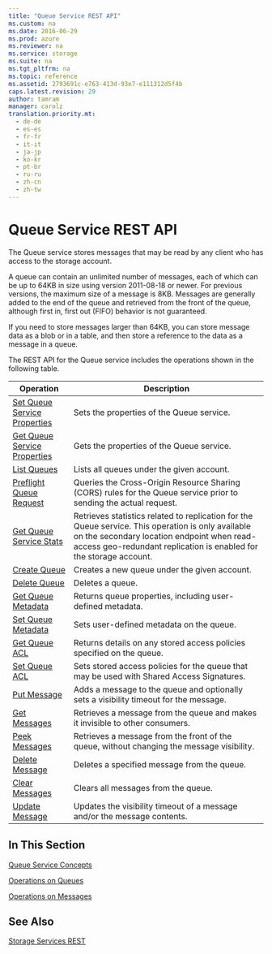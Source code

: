 ```yaml
---
title: "Queue Service REST API"
ms.custom: na
ms.date: 2016-06-29
ms.prod: azure
ms.reviewer: na
ms.service: storage
ms.suite: na
ms.tgt_pltfrm: na
ms.topic: reference
ms.assetid: 2793691c-e763-413d-93e7-e111312d5f4b
caps.latest.revision: 29
author: tamram
manager: carolz
translation.priority.mt: 
  - de-de
  - es-es
  - fr-fr
  - it-it
  - ja-jp
  - ko-kr
  - pt-br
  - ru-ru
  - zh-cn
  - zh-tw
---
```

# Queue Service REST API
The Queue service stores messages that may be read by any client who has access to the storage account.  
  
 A queue can contain an unlimited number of messages, each of which can be up to 64KB in size using version 2011-08-18 or newer. For previous versions, the maximum size of a message is 8KB. Messages are generally added to the end of the queue and retrieved from the front of the queue, although first in, first out (FIFO) behavior is not guaranteed.  
  
 If you need to store messages larger than 64KB, you can store message data as a blob or in a table, and then store a reference to the data as a message in a queue.  
  
 The REST API for the Queue service includes the operations shown in the following table.  
  
|Operation|Description|  
|---------------|-----------------|  
|[Set Queue Service Properties](../rest-conceptual/Set-Queue-Service-Properties.md)|Sets the properties of the Queue service.|  
|[Get Queue Service Properties](../rest-conceptual/Get-Queue-Service-Properties.md)|Gets the properties of the Queue service.|  
|[List Queues](../rest-conceptual/List-Queues1.md)|Lists all queues under the given account.|  
|[Preflight Queue Request](../rest-conceptual/Preflight-Queue-Request.md)|Queries the Cross-Origin Resource Sharing (CORS) rules for the Queue service prior to sending the actual request.|  
|[Get Queue Service Stats](../rest-conceptual/Get-Queue-Service-Stats.md)|Retrieves statistics related to replication for the Queue service. This operation is only available on the secondary location endpoint when read-access geo-redundant replication is enabled for the storage account.|  
|[Create Queue](../rest-conceptual/Create-Queue4.md)|Creates a new queue under the given account.|  
|[Delete Queue](../rest-conceptual/Delete-Queue3.md)|Deletes a queue.|  
|[Get Queue Metadata](../rest-conceptual/Get-Queue-Metadata.md)|Returns queue properties, including user-defined metadata.|  
|[Set Queue Metadata](../rest-conceptual/Set-Queue-Metadata.md)|Sets user-defined metadata on the queue.|  
|[Get Queue ACL](../rest-conceptual/Get-Queue-ACL.md)|Returns details on any stored access policies specified on the queue.|  
|[Set Queue ACL](../rest-conceptual/Set-Queue-ACL.md)|Sets stored access policies for the queue that may be used with Shared Access Signatures.|  
|[Put Message](../rest-conceptual/Put-Message.md)|Adds a message to the queue and optionally sets a visibility timeout for the message.|  
|[Get Messages](../rest-conceptual/Get-Messages.md)|Retrieves a message from the queue and makes it invisible to other consumers.|  
|[Peek Messages](../rest-conceptual/Peek-Messages.md)|Retrieves a message from the front of the queue, without changing the message visibility.|  
|[Delete Message](../rest-conceptual/Delete-Message2.md)|Deletes a specified message from the queue.|  
|[Clear Messages](../rest-conceptual/Clear-Messages.md)|Clears all messages from the queue.|  
|[Update Message](../rest-conceptual/Update-Message.md)|Updates the visibility timeout of a message and/or the message contents.|  
  
## In This Section  
 [Queue Service Concepts](../rest-conceptual/Queue-Service-Concepts.md)  
  
 [Operations on Queues](../rest-conceptual/Operations-on-Queues.md)  
  
 [Operations on Messages](../rest-conceptual/Operations-on-Messages.md)  
  
## See Also  
 [Storage Services REST](../rest-conceptual/Azure-Storage-Services-REST-API-Reference.md)